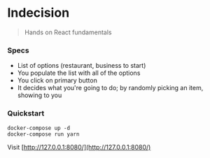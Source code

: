 # Indecision
> Hands on React fundamentals

### Specs
- List of options (restaurant, business to start)
- You populate the list with all of the options
- You click on primary button 
- It decides what you're going to do; by randomly picking an item, showing to you

### Quickstart

```
docker-compose up -d
docker-compose run yarn

```

Visit [http://127.0.0.1:8080/](http://127.0.0.1:8080/)


